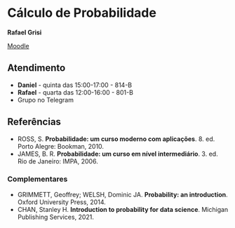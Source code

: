 # Cálculo de Probabilidade

**Rafael Grisi**

[Moodle](https://moodle.ufabc.edu.br/course/view.php?id=2760)

## Atendimento

- **Daniel** - quinta das 15:00-17:00 - 814-B
- **Rafael** - quarta das 12:00-16:00 - 801-B
- Grupo no Telegram

## Referências

- ROSS, S. **Probabilidade: um curso moderno com aplicações**. 8. ed. Porto Alegre: Bookman, 2010.
- JAMES, B. R. **Probabilidade: um curso em nível intermediário**. 3. ed. Rio de Janeiro: IMPA, 2006.

### Complementares

- GRIMMETT, Geoffrey; WELSH, Dominic JA. **Probability: an introduction**. Oxford University Press, 2014.
- CHAN, Stanley H. **Introduction to probability for data science**. Michigan Publishing Services, 2021.
